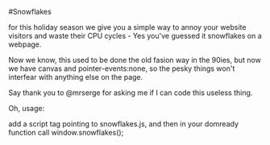 #Snowflakes

for this holiday season we give you a simple way to annoy your website visitors and waste their CPU cycles - Yes you've guessed it snowflakes on a webpage.

Now we know, this used to be done the old fasion way in the 90ies, but now we have canvas and pointer-events:none, so the pesky things won't interfear with anything else on the page.

Say thank you to @mrserge for asking me if I can code this useless thing.

Oh, usage: 

add a script tag pointing to snowflakes.js, and then in your domready function call window.snowflakes(); 
